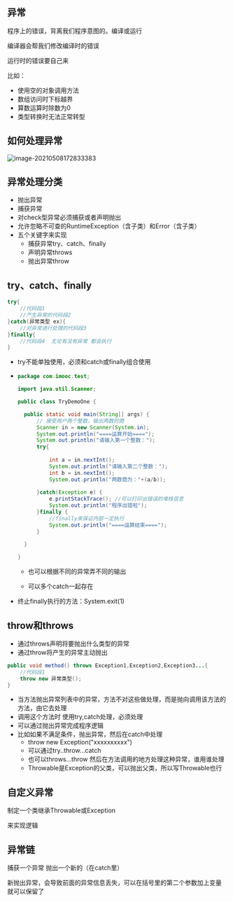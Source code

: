 ## 异常

程序上的错误，背离我们程序意图的。编译或运行

编译器会帮我们修改编译时的错误

运行时的错误要自己来

比如：

+ 使用空的对象调用方法
+ 数组访问时下标越界
+ 算数运算时除数为0
+ 类型转换时无法正常转型

## 如何处理异常

![image-20210508172833383](C:\Users\15200\AppData\Roaming\Typora\typora-user-images\image-20210508172833383.png)

## 异常处理分类

+ 抛出异常
+ 捕获异常
+ 对check型异常必须捕获或者声明抛出
+ 允许忽略不可查的RuntimeException（含子类）和Error（含子类）
+ 五个关键字来实现
  + 捕获异常try、catch、finally
  + 声明异常throws
  + 抛出异常throw

## try、catch、finally

```java
try{
	//代码段1
	//产生异常的代码段2
}catch(异常类型 ex){
	//对异常进行处理的代码段3
}finally{
	//代码段4  无论有没有异常 都会执行
}
```

+ try不能单独使用，必须和catch或finally组合使用

+ ```java
  package com.imooc.test;
  
  import java.util.Scanner;
  
  public class TryDemoOne {
  
  	public static void main(String[] args) {
  		// 接受用户两个整数，输出两数的商
  		Scanner in = new Scanner(System.in);
  		System.out.println("====运算开始====");
  		System.out.println("请输入第一个整数：");
  		try{
  			
  			int a = in.nextInt();
  			System.out.println("请输入第二个整数：");
  			int b = in.nextInt();
  			System.out.println("两数商为："+(a/b));
  			
  		}catch(Exception e) {
  			e.printStackTrace(); //可以打印出错误的堆栈信息
  			System.out.println("程序出错啦");
  		}finally {
  			//finally来保证内部一定执行
  			System.out.println("====运算结束====");
  		}
  		
  	}
  
  }
  ```

  + 也可以根据不同的异常弄不同的输出

  + 可以多个catch一起存在

+ 终止finally执行的方法：System.exit(1)

## throw和throws

+ 通过throws声明将要抛出什么类型的异常
+ 通过throw将产生的异常主动抛出

```java
public void method() throws Exception1,Exception2,Exception3...{
	//代码段1
    throw new 异常类型();
}
```

+ 当方法抛出异常列表中的异常，方法不对这些做处理，而是抛向调用该方法的方法，由它去处理
+ 调用这个方法时 使用try,catch处理，必须处理
+ 可以通过抛出异常完成程序逻辑
+ 比如如果不满足条件，抛出异常，然后在catch中处理
  + throw new Exception("xxxxxxxxxx")
  + 可以通过try..throw...catch
  + 也可以throws...throw 然后在方法调用的地方处理这种异常，谁用谁处理
  + Throwable是Exception的父类，可以抛出父类，所以写Throwable也行

## 自定义异常

制定一个类继承Throwable或Exception

来实现逻辑

## 异常链

捕获一个异常 抛出一个新的（在catch里）

新抛出异常，会导致前面的异常信息丢失，可以在括号里的第二个参数加上变量 就可以保留了





